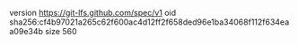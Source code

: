 version https://git-lfs.github.com/spec/v1
oid sha256:cf4b97021a265c62f600ac4d12ff2f658ded96e1ba34068f112f634eaa09e34b
size 560
